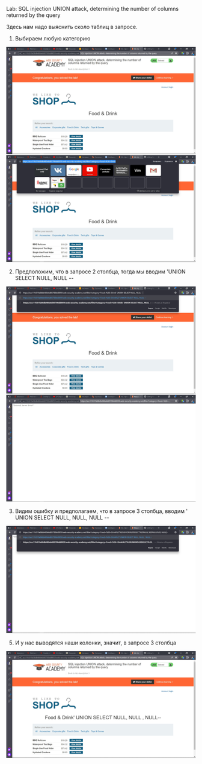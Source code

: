 Lab: SQL injection UNION attack, determining the number of columns returned by the query

Здесь нам надо выяснить сколо таблиц в запросе.

1) Выбираем любую категорию

![](0.jpg)
![](1.jpg)

2) Предположим, что в запросе 2 столбца, тогда мы вводим 'UNION SELECT NULL, NULL --

![](2.jpg)
![](3.jpg)

3) Видим ошибку и предполагаем, что в запросе 3 столбца, вводим ' UNION SELECT NULL, NULL, NULL --

![](4.jpg)

5) И у нас выводятся наши колонки, значит, в запросе 3 столбца

![](5.jpg)
